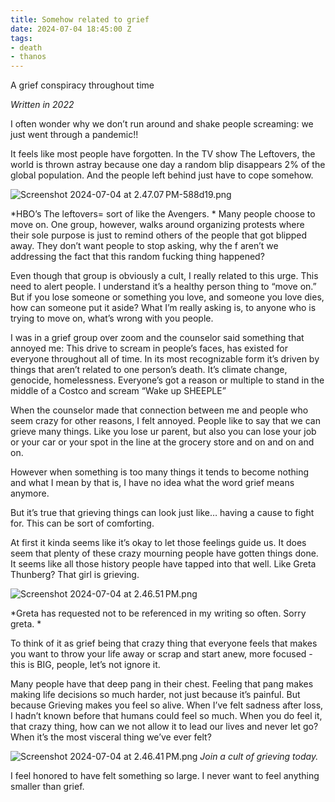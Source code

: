 ```yaml
---
title: Somehow related to grief
date: 2024-07-04 18:45:00 Z
tags:
- death
- thanos
---
```


A grief conspiracy throughout time 

*Written in 2022*

I often wonder why we don’t run around and shake people screaming: we just went through a pandemic!! 

It feels like most people have forgotten. In the TV show The Leftovers, the world is thrown astray because one day a random blip disappears 2% of the global population. And the people left behind just have to cope somehow. 

![Screenshot 2024-07-04 at 2.47.07 PM-588d19.png](/uploads/Screenshot%202024-07-04%20at%202.47.07%E2%80%AFPM-588d19.png)

*HBO’s The leftovers= sort of like the Avengers. 
*
Many people choose to move on. One group, however, walks around organizing protests where their sole purpose is just to remind others of the people that got blipped away. They don’t want people to stop asking, why the f aren’t we addressing the fact that this random fucking thing happened? 

Even though that group is obviously a cult, I really related to this urge. This need to alert people. I understand it’s a healthy person thing to “move on.” But if you lose someone or something you love, and someone you love dies, how can someone put it aside? What I’m really asking is, to anyone who is trying to move on, what’s wrong with you people. 

I was in a grief group over zoom and the counselor said something that annoyed me: This drive to scream in people’s faces, has existed for everyone throughout all of time. In its most recognizable form it’s driven by things that aren’t related to one person’s death. It’s climate change, genocide, homelessness. Everyone’s got a reason or multiple to stand in the middle of a Costco and scream “Wake up SHEEPLE” 

When the counselor made that connection between me and people who seem crazy for other reasons, I felt annoyed. People like to say that we can grieve many things. Like you lose ur parent, but also you can lose your job or your car or your spot in the line at the grocery store and on and on and on. 

However when something is too many things it tends to become nothing and what I mean by that is, I have no idea what the word grief means anymore. 

But it’s true that grieving things can look just like… having a cause to fight for. This can be sort of comforting.

At first it kinda seems like it’s okay to let those feelings guide us. It does seem that plenty of these crazy mourning people have gotten things done. It seems like all those history people have tapped into that well. Like Greta Thunberg? That girl is grieving. 

![Screenshot 2024-07-04 at 2.46.51 PM.png](/uploads/Screenshot%202024-07-04%20at%202.46.51%E2%80%AFPM.png)

*Greta has requested not to be referenced in my writing so often. Sorry greta. *

To think of it as grief being that crazy thing that everyone feels that makes you want to throw your life away or scrap and start anew, more focused - this is BIG, people, let’s not ignore it. 

Many people have that deep pang in their chest. Feeling that pang makes making life decisions so much harder, not just because it’s painful. But because Grieving makes you feel so alive. When I’ve felt sadness after loss, I hadn’t known before that humans could feel so much. When you do feel it, that crazy thing, how can we not allow it to lead our lives and never let go? When it’s the most visceral thing we’ve ever felt? 


![Screenshot 2024-07-04 at 2.46.41 PM.png](/uploads/Screenshot%202024-07-04%20at%202.46.41%E2%80%AFPM.png)
*Join a cult of grieving today.*

I feel honored to have felt something so large. I never want to feel anything smaller than grief. 